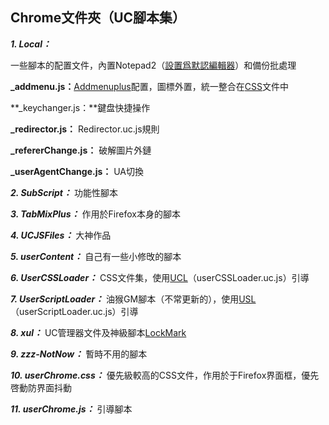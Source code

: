Chrome文件夾（UC腳本集）
----------------
***1. Local：***

 一些腳本的配置文件，內置Notepad2（[設置爲默認編輯器][1]）和備份批處理

**_addmenu.js：**[Addmenuplus][2]配置，圖標外置，統一整合在[CSS][3]文件中

**_keychanger.js：**鍵盘快捷操作

**_redirector.js：** Redirector.uc.js規則

**_refererChange.js：** 破解圖片外鏈

**_userAgentChange.js：** UA切換

***2. SubScript：***
功能性腳本

***3. TabMixPlus：***
作用於Firefox本身的腳本

***4. UCJSFiles：***
大神作品

***5. userContent：***
自己有一些小修攺的腳本

***6. UserCSSLoader：***
CSS文件集，使用[UCL][4]（userCSSLoader.uc.js）引導

***7. UserScriptLoader：***
油猴GM腳本（不常更新的），使用[USL][5]（userScriptLoader.uc.js）引導

***8. xul：***
UC管理器文件及神級腳本[LockMark][6]

***9. zzz-NotNow：***
暫時不用的腳本

***10. userChrome.css：***
優先級較高的CSS文件，作用於于Firefox界面框，優先啓動防界面抖動

***11. userChrome.js：***
引導腳本

  [1]: https://github.com/dupontjoy/userChromeJS/blob/master/userContent/setRelativeEditPath.uc.js
  [2]: https://github.com/ywzhaiqi/userChromeJS/tree/master/addmenuPlus
  [3]: https://github.com/dupontjoy/userChromeJS/blob/master/UserCSSLoader/%E5%BE%AE%E8%AA%BF%E2%80%94%E2%80%94%E5%9C%96%E6%A8%99%20%E7%BE%8E%E5%8C%96.css
  [4]: https://github.com/dupontjoy/userChromeJS/blob/master/UCJSFiles/UserCSSLoader_ModOos.uc.js
  [5]: https://github.com/dupontjoy/userChromeJS/blob/master/UCJSFiles/UserScriptLoaderPlus_ModFeiruo.uc.js
  [6]: https://github.com/dupontjoy/userChromeJS/blob/master/xul/localMark_0.6.1.uc.xul